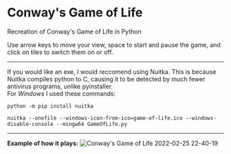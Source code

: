 # Conway's Game of Life
Recreation of Conway's Game of Life in Python

Use arrow keys to move your view, space to start and pause the game, and click on tiles to switch them on or off. <br/>

---

If you would like an exe, I would reccomend using Nuitka. This is because Nuitka compiles python to C, causing it to be detected by much fewer antivirus programs, unlike pyinstaller.<br />
For *Windows* I used these commands:

```
python -m pip install nuitka

nuitka --onefile --windows-icon-from-ico=game-of-life.ico --windows-disable-console --mingw64 GameOfLife.py
```

---

**Example of how it plays:**
![Conway's Game of Life 2022-02-25 22-40-19](https://user-images.githubusercontent.com/87543311/155833027-6cde3fe1-1000-4236-8e3f-f1bc2f259941.gif)
